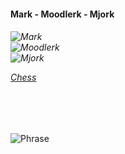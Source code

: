 <h4 align="left"> Mark - Moodlerk - Mjork </h4>

<h6>

![Mark](https://img.shields.io/badge/Mark-Design%20Engineer%20and%203D%20Generalist%20stumbling%20my%20way%20around%20the%20matrix-1C1C1C?style=flat-square&logo=odnoklassniki&logoColor=white) <br />
![Moodlerk](https://img.shields.io/badge/Moodlerk-Learning%20about%20Solidworks%20%26%20Blender%20addons-1C1C1C?style=flat-square&logo=blender&logoColor=white) <br />
![Mjork](https://img.shields.io/badge/Mjork-Play%20me%3A%20Blitz%20--%20600%20%2F%20Rapid%20--%201000-1C1C1C?style=flat-square&logo=lichess&logoColor=white) <br />

[Chess](https://www.chess.com/member/muendelion "Mark's Chess Page")
</h6>

<br />
<br />

![Phrase](https://img.shields.io/badge/-an%20eye%20for%20the%20quiet%20and%20unspoken-2E2E2E?style=flat-square)
